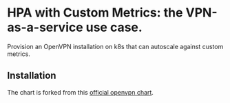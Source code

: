 # HPA with Custom Metrics: the VPN-as-a-service use case.

Provision an OpenVPN installation on k8s that can autoscale against custom metrics.

## Installation

The chart is forked from this [official openvpn chart](https://github.com/helm/charts/tree/master/stable/openvpn).
